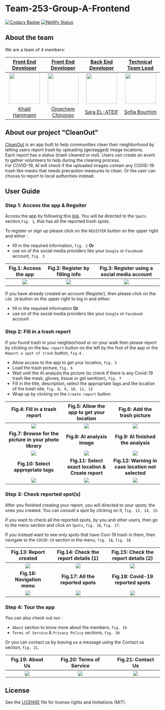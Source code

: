 # Team-253-Group-A-Frontend

[![Codacy Badge](https://api.codacy.com/project/badge/Grade/4f2d4d4adcda432290b07a179fab3e86)](https://app.codacy.com/gh/BuildForSDGCohort2/Team-253-Group-A-Frontend?utm_source=github.com&utm_medium=referral&utm_content=BuildForSDGCohort2/Team-253-Group-A-Frontend&utm_campaign=Badge_Grade_Dashboard)
[![Netlify Status](https://api.netlify.com/api/v1/badges/2b9a8ed1-cb18-488f-acd2-05a2a33b3218/deploy-status)](https://app.netlify.com/sites/awesome-jang-7f1fc2/deploys)

## About the team

We are a team of 4 members:

|       [Front End Developer](https://github.com/BuildForSDGCohort2/Team-253-Group-A-Frontend)       |        [Front End Developer](https://github.com/BuildForSDGCohort2/Team-253-Group-A-Frontend)        |                              [Back End Developer](https://github.com/BuildForSDGCohort2/Team-253-Group-A-Backend)                               |                             [Technical Team Lead](https://github.com/BuildForSDGCohort2/Team-253-Group-A-Backend)                              |
| :------------------------------------------------------------------------------------------------: | :--------------------------------------------------------------------------------------------------: | :---------------------------------------------------------------------------------------------------------------------------------------------: | :--------------------------------------------------------------------------------------------------------------------------------------------: |
| <img src="https://avatars1.githubusercontent.com/u/297917?s=460&v=4" width="100px" height="100px"> | <img src="https://avatars2.githubusercontent.com/u/46009285?s=460&v=4" width="100px" height="100px"> | <img src="https://avatars2.githubusercontent.com/u/27445092?s=460&u=349cffccfccda38293e4aab20868a77b60079274&v=4" width="100px" height="100px"> | <img src="https://avatars1.githubusercontent.com/u/45902355?s=460&u=ffbc0cc593f575d67140e4197eec449a412a08c9v=4" width="100px" height="100px"> |
|                           [Khalil Hammami](https://github.com/khammami)                            |                          [Ojoechem Chinonso](https://github.com/ChinonsoIg)                          |                                                 [Sara EL-ATEIF](https://github.com/elateifsara)                                                 |                                                 [Sofia Bourhim](https://github.com/SofiaBee-W)                                                 |

## About our project "CleanOut"

[CleanOut](https://awesome-jang-7f1fc2.netlify.app/) is an app built to help communities clean their neighborhood by letting users report trash by uploading (geotagged) image locations.  
Each report has a status (trash cleaned or not). Users can create an event to gather volunteers to help during the cleaning process.  
For COVID-19, AI will check if the uploaded images contain any COVID-19 trash like masks that needs precaution measures to clean. Or the user can choose to report to local authorities instead.

## User Guide

### Step 1: Access the app & Regsiter

Access the app by following this [link](https://awesome-jang-7f1fc2.netlify.app/).
You will be directed to the `Spots` section,`fig. 1`, that has all the reported trash spots.

To register or sign up please click on the `REGISTER` button on the upper right and either :

- fill in the required information, `fig. 2`
  **Or**
- use on of the social media providers like your `Google` or `Facebook` account, `fig. 3`

|    Fig.1: Access the app     | Fig.2: Register by filling info | Fig.3: Register using a social media account |
| :--------------------------: | :-----------------------------: | :------------------------------------------: |
| <img src="assets/step1.png"> | <img src="assets/step2_1.png">  |        <img src="assets/step2_2.png">        |

If you have already created an account (Register), then please click on the `LOG IN` button on the upper right to log in and either:

- fill in the required information
  **Or**
- use on of the social media providers like your `Google` or `Facebook` account

### Step 2: Fill in a trash report

If you found trash in your neighborhood or on your walk then please report by clicking on the `New report` button on the left by the foot of the app or the `Report a spot of trash` button, `fig.4` .

- Allow access to the app to get your location, `fig. 5`
- Load the trash picture, `fig. 6`
- Wait until the AI analysis the picture (to check if there is any Covid-19 trash like mask, gloves, tissue or gel sanitizer), `fig. 7`
- Fill in the title, description, select the appropriate tags and the location of the trash site, `fig. 8, 9, 10, 11, 12`
- Wrap up by clicking on the `Create report` button

|              Fig.4: Fill in a trash report              |     Fig.5: Allow the app to get your location     |           Fig.6: Add the trash picture            |
| :-----------------------------------------------------: | :-----------------------------------------------: | :-----------------------------------------------: |
|             <img src="assets/step3_1.png">              |          <img src="assets/step3_2.png">           |          <img src="assets/step3_3.png">           |
| **Fig.7: Browse for the picture in your photo library** |           **Fig.8: AI analysis image**            |        **Fig.9: AI finished the analysis**        |
|             <img src="assets/step3_4.png">              |          <img src="assets/step3_5.png">           |          <img src="assets/step3_6.png">           |
|           **Fig.10: Select appropriate tags**           | **Fig.11: Select exact location & Create report** | **Fig.12: Warning in case location not selected** |
|             <img src="assets/step3_7.png">              |          <img src="assets/step3_8.png">           |          <img src="assets/step3_9.png">           |

### Step 3: Check reported spot(s)

After you finished creating your report, you will directed to your spots; the ones you created. You can consult a spot by clicking on it, `fig. 13, 14, 15`.

If you want to check all the reported spots, by you and other users, then go to the menu section and click on `Spots`, `fig. 16`, `fig. 17`.

If you instead want to see only spots that have Covi-19 trash in them, then navigate to the `COVID-19` section in the menu, `fig. 16`, `fig. 18`.

|     Fig.13: Report created     | Fig.14: Check the report details (1) | Fig.15: Check the report details (2) |
| :----------------------------: | :----------------------------------: | :----------------------------------: |
| <img src="assets/step4_1.png"> |    <img src="assets/step4_2.png">    |   <img src="assets/step4_2_2.png">   |
|  **Fig.16: Navigation menu**   |  **Fig.17: All the reported spots**  | **Fig.18: Covid-19 reported spots**  |
| <img src="assets/step4_3.png"> |    <img src="assets/step4_4.png">    |    <img src="assets/step4_5.png">    |

### Step 4: Tour the app

You can also check out our :

- `About` section to know more about the members, `fig. 19`
- `Terms of Service` & `Privacy Policy` sections, `fig. 20`

Or you can contact us by leaving us a message using the Contact us section, `fig. 21`.

|        Fig.19: About Us        |    Fig.20: Terms of Service    |       Fig.21: Contact Us       |
| :----------------------------: | :----------------------------: | :----------------------------: |
| <img src="assets/step5_1.png"> | <img src="assets/step5_3.png"> | <img src="assets/step5_2.png"> |

## License

See the [LICENSE](https://github.com/BuildForSDGCohort2/Team-253-Group-A-Frontend/blob/develop/LICENSE) file for license rights and limitations (MIT).
